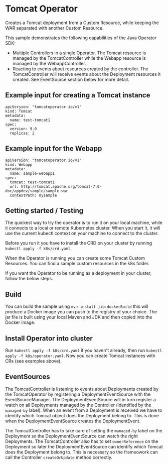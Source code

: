 # Tomcat Operator

Creates a Tomcat deployment from a Custom Resource, while keeping the WAR separated with another Custom Resource.

This sample demonstrates the following capabilities of the Java Operator SDK:
* Multiple Controllers in a single Operator. The Tomcat resource is managed by the TomcatController while the Webapp
resource is managed by the WebappController.
* Reacting to events about resources created by the controller. The TomcatController will receive events about the
Deployment resources it created. See EventSource section below for more detail. 

## Example input for creating a Tomcat instance
```
apiVersion: "tomcatoperator.io/v1"
kind: Tomcat
metadata:
  name: test-tomcat1
spec:
  version: 9.0
  replicas: 2
```

## Example input for the Webapp
```
apiVersion: "tomcatoperator.io/v1"
kind: Webapp
metadata:
  name: sample-webapp1
spec:
  tomcat: test-tomcat1
  url: http://tomcat.apache.org/tomcat-7.0-doc/appdev/sample/sample.war
  contextPath: mysample
```

## Getting started / Testing

The quickest way to try the operator is to run it on your local machine, while it connects to a local or remote 
Kubernetes cluster. When you start it, it will use the current kubectl context on your machine to connect to the cluster.

Before you run it you have to install the CRD on your cluster by running `kubectl apply -f k8s/crd.yaml`.

When the Operator is running you can create some Tomcat Custom Resources. You can find a sample custom resources 
in the k8s folder.

If you want the Operator to be running as a deployment in your cluster, follow the below steps.

## Build
You can build the sample using `mvn install jib:dockerBuild` this will produce a Docker image you can push to the 
registry of your choice. The jar file is built using your local Maven and JDK and then copied into the Docker image.

## Install Operator into cluster

Run `kubectl apply -f k8s/crd.yaml` if you haven't already, then run `kubectl apply -f k8s/operator.yaml`. 
Now you can create Tomcat instances with CRs (see examples above).

## EventSources
The TomcatController is listening to events about Deployments created by the TomcatOperator by registering a
DeploymentEventSource with the EventSourceManager. The DeploymentEventSource will in turn register a watch on
all Deployments managed by the Controller (identified by the `managed-by` label). 
When an event from a Deployment is received we have to identify which Tomcat object does the Deployment
belong to. This is done when the DeploymentEventSource creates the DeploymentEvent.

The TomcatController has to take care of setting the `managed-by` label on the Deployment so the 
DeploymentEventSource can watch the right Deployments.
The TomcatController also has to set `ownerReference` on the Deployment so later the DeploymentEventSource can 
identify which Tomcat does the Deployment belong to. This is necessary so the frameowork can call the Controller
`createOrUpdate` method correctly.

